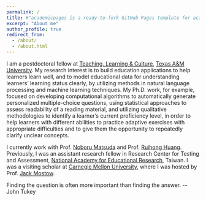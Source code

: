 ```yaml
---
permalink: /
title: #"academicpages is a ready-to-fork GitHub Pages template for academic personal websites"
excerpt: "About me"
author_profile: true
redirect_from: 
  - /about/
  - /about.html
---
```


I am a postdoctoral fellow at [Teaching, Learning & Culture](http://tlac.tamu.edu/), [Texas A&M University](http://www.tamu.edu/). My research interest is to build education applications to help learners learn well, and to model educational data for understanding learners’ learning status clearly, by utilizing methods in natural language processing and machine learning techniques. My Ph.D. work, for example, focused on developing computational algorithms to automatically generate personalized multiple-choice questions, using statistical approaches to assess readability of a reading material, and utilizing qualitative methodologies to identify a learner’s current proficiency level, in order to help learners with different abilities to practice adaptive exercises with appropriate difficulties and to give them the opportunity to repeatedly clarify unclear concepts.

I currently work with Prof. [Noboru Matsuda](http://people.tamu.edu/~mazda/) and Prof. [Ruihong Huang](http://faculty.cse.tamu.edu/huangrh/). Previously, I was an assistant research fellow in Research Center for Testing and Assessment, [National Academy for Educational Research](http://www.naer.edu.tw/bin/home.php), Taiwan. I was a visiting scholar at [Carnegie Mellon University](http://www.cmu.edu/), where I was hosted by Prof. [Jack Mostow](http://www.cs.cmu.edu/~./mostow/).



Finding the question is often more important than finding the answer.     --John Tukey

